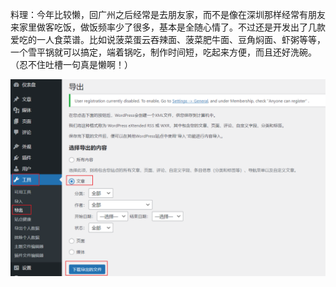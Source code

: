 
料理：今年比较懒，回广州之后经常是去朋友家，而不是像在深圳那样经常有朋友来家里做客吃饭，做饭频率少了很多，基本是全随心情了。不过还是开发出了几款爱吃的一人食菜谱。比如说菠菜蛋云吞辣面、菠菜肥牛面、豆角焖面、虾粥等等，一个雪平锅就可以搞定，端着锅吃，制作时间短，吃起来方便，而且还好洗碗。（忍不住吐槽一句真是懒啊！）

![](..\images\image-20221010133050095.png)